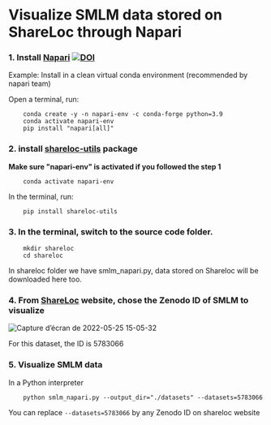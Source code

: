 # Visualize SMLM data stored on ShareLoc through Napari

### 1. Install [Napari](https://napari.org/#) [![DOI](https://zenodo.org/badge/DOI/10.5281/zenodo.6573868.svg)](https://doi.org/10.5281/zenodo.6573868)

Example: Install in a clean virtual conda environment (recommended by napari team) 

Open a terminal, run:
```
    conda create -y -n napari-env -c conda-forge python=3.9
    conda activate napari-env
    pip install "napari[all]"
```
### 2. install [shareloc-utils](https://github.com/imodpasteur/shareloc-utils) package


__Make sure "napari-env" is activated if you followed the step 1__
```
    conda activate napari-env

```
In the terminal, run:
```
    pip install shareloc-utils

```
### 3. In the terminal, switch to the source code folder.

```
    mkdir shareloc
    cd shareloc
```
In shareloc folder we have smlm_napari.py, data stored on Shareloc will be downloaded here too.

### 4. From [ShareLoc](https://shareloc.xyz) website, chose the Zenodo ID of SMLM to visualize

![Capture d’écran de 2022-05-25 15-05-32](https://user-images.githubusercontent.com/56833522/170296369-6d71dfad-b056-42b3-8c4c-8cbb89b50927.png)

For this dataset, the ID is 5783066

### 5. Visualize SMLM data
In a Python interpreter
```
    python smlm_napari.py --output_dir="./datasets" --datasets=5783066
```
You can replace `--datasets=5783066` by any Zenodo ID on shareloc website
